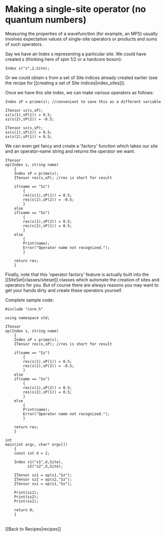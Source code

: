 # Making a single-site operator (no quantum numbers) 

Measuring the properties of a wavefunction (for example, an MPS) usually
involves expectation values of single-site operators or  products and sums of such operators.

Say we have an Index s representing a particular site. We could have created s (thinking here of spin 1/2 or a hardcore boson):

    Index s("s",2,Site);

Or we could obtain s from a set of Site indices already created earlier (see the recipe for [[creating a set of Site indices|index_sites]]).

Once we have this site index, we can make various operators as follows:

    Index sP = prime(s); //convenient to save this as a different variable

    ITensor sz(s,sP);
    sz(s(1),sP(1)) = 0.5;
    sz(s(2),sP(2)) = -0.5;

    ITensor sx(s,sP);
    sx(s(1),sP(2)) = 0.5;
    sx(s(2),sP(1)) = 0.5;

We can even get fancy and create a 'factory' function which takes our site and an operator-name string and returns the operator we want:

    ITensor
    op(Index s, string name)
        {
        Index sP = prime(s);
        ITensor res(s,sP); //res is short for result

        if(name == "Sz")
            {
            res(s(1),sP(1)) = 0.5;
            res(s(2),sP(2)) = -0.5;
            }
        else
        if(name == "Sx")
            {
            res(s(1),sP(2)) = 0.5;
            res(s(2),sP(1)) = 0.5;
            }
        else
            {
            Print(name);
            Error("Operator name not recognized.");
            }

        return res;
        }


Finally, note that this 'operator factory' feature is actually built into the [[SiteSet|classes/siteset]] classes which automate the creation
of sites and operators for you. But of course there are always reasons you may want to get your hands dirty and create these operators yourself.



Complete sample code:


    #include "core.h"

    using namespace std;

    ITensor
    op(Index s, string name)
        {
        Index sP = prime(s);
        ITensor res(s,sP); //res is short for result

        if(name == "Sz")
            {
            res(s(1),sP(1)) = 0.5;
            res(s(2),sP(2)) = -0.5;
            }
        else
        if(name == "Sx")
            {
            res(s(1),sP(2)) = 0.5;
            res(s(2),sP(1)) = 0.5;
            }
        else
            {
            Print(name);
            Error("Operator name not recognized.");
            }

        return res;
        }

    int 
    main(int argc, char* argv[])
        {
        const int d = 2;

        Index s1("s1",d,Site),
              s2("s2",d,Site);

        ITensor sz1 = op(s1,"Sz");
        ITensor sz2 = op(s2,"Sz");
        ITensor sx1 = op(s1,"Sx");

        Print(sz1);
        Print(sz2);
        Print(sx1);

        return 0;
        }

<br>
[[Back to Recipes|recipes]]
